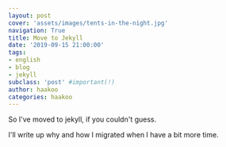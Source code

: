 ```yaml
---
layout: post
cover: 'assets/images/tents-in-the-night.jpg'
navigation: True
title: Move to Jekyll
date: '2019-09-15 21:00:00'
tags:
- english
- blog
- jekyll
subclass: 'post' #important(!)
author: haakoo
categories: haakoo
---
```


So I've moved to jekyll, if you couldn't guess.

I'll write up why and how I migrated when I have a bit more time.
